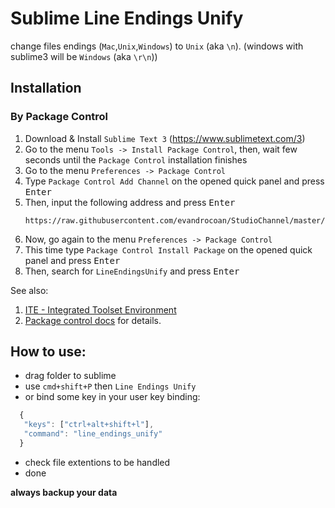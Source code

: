 Sublime Line Endings Unify
===============================

change files endings (`Mac`,`Unix`,`Windows`) to `Unix` (aka `\n`).  (windows with sublime3 will be `Windows` (aka `\r\n`))


## Installation

### By Package Control

1. Download & Install `Sublime Text 3` (https://www.sublimetext.com/3)
1. Go to the menu `Tools -> Install Package Control`, then,
   wait few seconds until the `Package Control` installation finishes
1. Go to the menu `Preferences -> Package Control`
1. Type `Package Control Add Channel` on the opened quick panel and press <kbd>Enter</kbd>
1. Then, input the following address and press <kbd>Enter</kbd>
   ```
   https://raw.githubusercontent.com/evandrocoan/StudioChannel/master/channel.json
   ```
1. Now, go again to the menu `Preferences -> Package Control`
1. This time type `Package Control Install Package` on the opened quick panel and press <kbd>Enter</kbd>
1. Then, search for `LineEndingsUnify` and press <kbd>Enter</kbd>

See also:
1. [ITE - Integrated Toolset Environment](https://github.com/evandrocoan/ITE)
1. [Package control docs](https://packagecontrol.io/docs/usage) for details.


## How to use:

 - drag folder to sublime
 - use `cmd+shift+P` then `Line Endings Unify`
 - or bind some key in your user key binding:
  ```js
    {
	 "keys": ["ctrl+alt+shift+l"],
	 "command": "line_endings_unify"
	}
  ```
 - check file extentions to be handled
 - done

**always backup your data**

 [0]: http://wbond.net/sublime_packages/package_control
